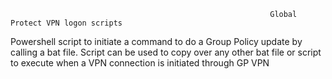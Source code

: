                                                               Global Protect VPN logon scripts
                                                     
Powershell script to initiate a command to do a Group Policy update by calling a bat file. Script can be used to copy over any other bat file or script to execute when a VPN connection is initiated through GP VPN

